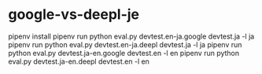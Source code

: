 # google-vs-deepl-je

pipenv install
pipenv run python eval.py devtest.en-ja.google devtest.ja -l ja
pipenv run python eval.py devtest.en-ja.deepl devtest.ja -l ja
pipenv run python eval.py devtest.ja-en.google devtest.en -l en
pipenv run python eval.py devtest.ja-en.deepl devtest.en -l en
